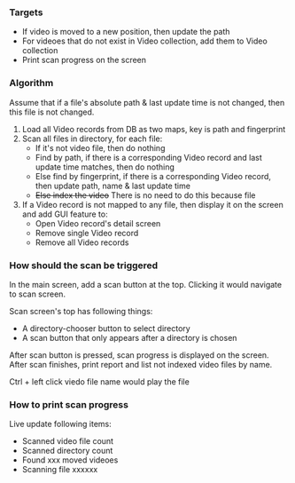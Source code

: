 ### Targets
- If video is moved to a new position, then update the path
- For videoes that do not exist in Video collection, add them to Video collection
- Print scan progress on the screen

### Algorithm
Assume that if a file's absolute path & last update time is not changed, then this file is not changed.

1. Load all Video records from DB as two maps, key is path and fingerprint
2. Scan all files in directory, for each file:
   - If it's not video file, then do nothing
   - Find by path, if there is a corresponding Video record and last update time matches, then do nothing
   - Else find by fingerprint, if there is a corresponding Video record, then update path, name & last update time
   - ~~Else index the video~~ There is no need to do this because file
3. If a Video record is not mapped to any file, then display it on the screen and add GUI feature to:
   -  Open Video record's detail screen
   -  Remove single Video record
   -  Remove all Video records

### How should the scan be triggered

In the main screen, add a scan button at the top. Clicking it would navigate to scan screen.

Scan screen's top has following things:
- A directory-chooser button to select directory
- A scan button that only appears after a directory is chosen

After scan button is pressed, scan progress is displayed on the screen.
After scan finishes, print report and list not indexed video files by name.

Ctrl + left click viedo file name would play the file

### How to print scan progress
Live update following items:
- Scanned video file count
- Scanned directory count
- Found xxx moved videoes
- Scanning file xxxxxx
